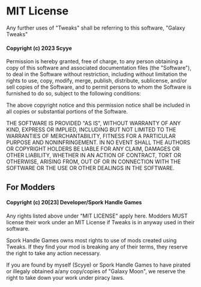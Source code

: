 # MIT License

Any further uses of "Tweaks" shall be referring to this software, "Galaxy Tweaks"

#### Copyright (c) 2023 Scyye

Permission is hereby granted, free of charge, to any person obtaining a copy
of this software and associated documentation files (the "Software"), to deal
in the Software without restriction, including without limitation the rights
to use, copy, modify, merge, publish, distribute, sublicense, and/or sell
copies of the Software, and to permit persons to whom the Software is
furnished to do so, subject to the following conditions:

The above copyright notice and this permission notice shall be included in all
copies or substantial portions of the Software.

THE SOFTWARE IS PROVIDED "AS IS", WITHOUT WARRANTY OF ANY KIND, EXPRESS OR
IMPLIED, INCLUDING BUT NOT LIMITED TO THE WARRANTIES OF MERCHANTABILITY,
FITNESS FOR A PARTICULAR PURPOSE AND NONINFRINGEMENT. IN NO EVENT SHALL THE
AUTHORS OR COPYRIGHT HOLDERS BE LIABLE FOR ANY CLAIM, DAMAGES OR OTHER
LIABILITY, WHETHER IN AN ACTION OF CONTRACT, TORT OR OTHERWISE, ARISING FROM,
OUT OF OR IN CONNECTION WITH THE SOFTWARE OR THE USE OR OTHER DEALINGS IN THE
SOFTWARE.

## For Modders

#### Copyright (c) 20[23] Developer/Spork Handle Games

Any rights listed above under "MIT LICENSE" apply here.
Modders MUST license their work under an MIT License if Tweaks is in
anyway used in their software.

Spork Handle Games owns most rights to use of mods created using Tweaks.
If they find your mod is breaking any of their terms, they reserve the right to 
take any action necessary.

If you are found by myself (Scyye) or Spork Handle Games to have pirated or
illegaly obtained a/any copy/copies of "Galaxy Moon", we reserve the right
to take down your work under piracy laws.
